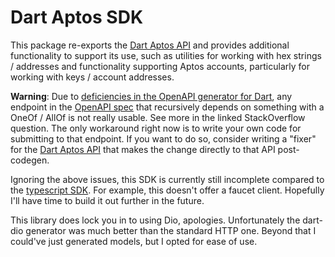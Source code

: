 # Dart Aptos SDK

This package re-exports the [Dart Aptos API](https://github.com/banool/aptos_api_dart) and provides additional functionality to support its use, such as utilities for working with hex strings / addresses and functionality supporting Aptos accounts, particularly for working with keys / account addresses.

**Warning**: Due to [deficiencies in the OpenAPI generator for Dart](https://stackoverflow.com/questions/72266600/how-to-use-oneof-with-openapi-generator-for-dart), any endpoint in the [OpenAPI spec](https://github.com/aptos-labs/aptos-core/blob/main/api/doc/openapi.yaml) that recursively depends on something with a OneOf / AllOf is not really usable. See more in the linked StackOverflow question. The only workaround right now is to write your own code for submitting to that endpoint. If you want to do so, consider writing a "fixer" for the [Dart Aptos API](https://github.com/banool/aptos_api_dart) that makes the change directly to that API post-codegen.

Ignoring the above issues, this SDK is currently still incomplete compared to the [typescript SDK](https://github.com/aptos-labs/aptos-core/blob/main/ecosystem/typescript/sdk). For example, this doesn't offer a faucet client. Hopefully I'll have time to build it out further in the future.

This library does lock you in to using Dio, apologies. Unfortunately the dart-dio generator was much better than the standard HTTP one. Beyond that I could've just generated models, but I opted for ease of use.